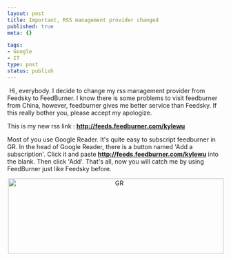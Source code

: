 ```yaml
--- 
layout: post
title: Important, RSS management provider changed
published: true
meta: {}

tags: 
- Google
- IT
type: post
status: publish
---
```

<a class="tt-flickr tt-flickr-Square" title="FeedBurner" href="http://www.flickr.com/photos/kylewu/4276078493/"><img class="alignnone" src="http://farm5.static.flickr.com/4053/4276078493_3615f34c9e_s.jpg" alt="FeedBurner" width="1" height="1" /></a> Hi, everybody. I decide to change my rss management provider from Feedsky to FeedBurner. I know there is some problems to visit feedburner from China, however, feedburner gives me better service than Feedsky. If this really bother you, please accept my apologize.

This is my new rss link : <a href="http://feeds.feedburner.com/kylewu"><strong>http://feeds.feedburner.com/kylewu</strong></a>

Most of you use Google Reader. It's quite easy to subscript feedburner in GR. In the head of Google Reader, there is a button named 'Add a subscription'. Click it and paste <a title="feedburner" href="http://feeds.feedburner.com/kylewu" target="_blank"><strong>http://feeds.feedburner.com/kylewu</strong></a> into the blank. Then click 'Add'. That's all, now you will catch me by using FeedBurner just like Feedsky before.
<p style="text-align: center;"><a class="tt-flickr tt-flickr-Medium" title="GR" href="http://www.flickr.com/photos/kylewu/4276823442/"><img class="aligncenter" src="http://farm3.static.flickr.com/2689/4276823442_c67589a076.jpg" alt="GR" width="500" height="174" /></a></p>
